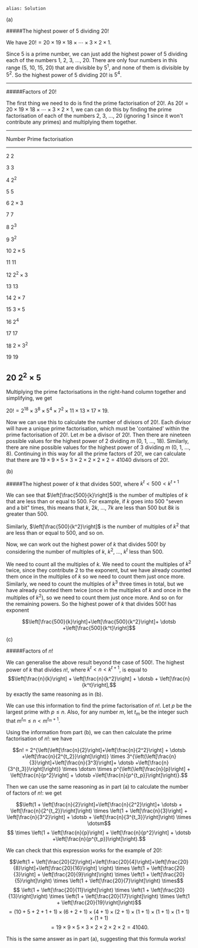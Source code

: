````
alias: Solution
````

(a) 

#####The highest power of $5$ dividing $20!$ 

We have $20! = 20 \times 19 \times 18 \times \dotsm \times 3 \times 2 \times 1$.  

Since $5$ is a prime number, we can just add the highest power of $5$ dividing each of the numbers $1$, $2$, $3$, ..., $20$. There are only four numbers in this range ($5$, $10$, $15$, $20$) that are divisible by $5^1$, and none of them is divisible by $5^2$. So the highest power of $5$ dividing $20!$ is $5^4$.  

* * *

#####Factors of $20!$  

The first thing we need to do is find the prime factorisation of $20!$. As $20!=20 \times 19 \times 18 \times \dotsm \times 3 \times 2 \times 1$, we can can do this by finding the prime factorisation of each of the numbers $2$, $3$, ..., $20$ (ignoring $1$ since it won't contribute any primes) and multiplying them together.  

------------------------------
 Number   Prime factorisation
-------- ---------------------
 $2$      $2$                

 $3$      $3$                

 $4$      $2^2$       

 $5$      $5$                

 $6$      $2 \times 3$       

 $7$      $7$                

 $8$      $2^3$              

 $9$      $3^2$       

 $10$     $2 \times 5$       

 $11$     $11$               

 $12$     $2^2 \times 3$     

 $13$     $13$              

 $14$     $2 \times 7$       

 $15$     $3 \times 5$       

 $16$     $2^4$              

 $17$     $17$                

 $18$     $2 \times 3^2$     

 $19$     $19$               
 
 $20$     $2^2 \times 5$     
------------------------------



Multiplying the prime factorisations in the right-hand column together and simplifying, we get  

$20!=2^{18} \times 3^8 \times 5^4 \times 7^2 \times 11 \times 13 \times 17 \times 19$.  

Now we can use this to calculate the number of divisors of $20!$. Each divisor will have a unique prime factorisation, which must be 'contained' within the prime factorisation of $20!$. Let $m$ be a divisor of $20!$. Then there are nineteen possible values for the highest power of $2$ dividing $m$ ($0$, $1$, ..., $18$). Similarly, there are nine possible values for the highest power of $3$ dividing $m$ ($0$, $1$, ..., $8$). Continuing in this way for all the prime factors of $20!$, we can calculate that there are $19 \times 9 \times 5 \times 3 \times 2 \times 2 \times 2 \times 2 = 41040$ divisors of $20!$.  

(b)

#####The highest power of $k$ that divides $500!$, where $k^t<500<k^{t+1}$

We can see that $\left[\frac{500}{k}\right]$ is the number of multiples of $k$ that are less than or equal to $500$. For example, if $k$ goes into $500$ "seven and a bit" times, this means that $k$, $2k$, ..., $7k$ are less than $500$ but $8k$ is greater than $500$.  

Similarly, $\left[\frac{500}{k^2}\right]$ is the number of multiples of $k^2$ that are less than or equal to $500$, and so on.  

Now, we can work out the highest power of $k$ that divides $500!$ by considering the number of multiples of $k$, $k^2$, ..., $k^t$ less than $500$.

We need to count all the multiples of $k$.  We need to count the multiples of $k^2$ twice, since they contribute $2$ to the exponent, but we have already counted them once in the multiples of $k$ so we need to count them just once more.  Similarly, we need to count the multiples of $k^3$ three times in total, but we have already counted them twice (once in the multiples of $k$ and once in the multiples of $k^2$), so we need to count them just once more.  And so on for the remaining powers.  So the highest power of $k$ that divides $500!$ has exponent

$$\left[\frac{500}{k}\right]+\left[\frac{500}{k^2}\right]+ \dotsb +\left[\frac{500}{k^t}\right]$$


(c)

#####Factors of $n!$  

We can generalise the above result beyond the case of $500!$.  The highest power of $k$ that divides $n!$, where $k^t < n < k^{t+1}$, is equal to $$\left[\frac{n}{k}\right] + \left[\frac{n}{k^2}\right] + \dotsb + \left[\frac{n}{k^t}\right],$$ by exactly the same reasoning as in (b).  

We can use this information to find the prime factorisation of $n!$. Let $p$ be the largest prime with $p\leq n$. Also, for any number $m$, let $t_m$ be the integer such that $m^{t_m} \leq n< m^{t_m+1}$.  

Using the information from part (b), we can then calculate the prime factorisation of $n!$: we have  

$$n! = 2^{\left(\left[\frac{n}{2}\right]+\left[\frac{n}{2^2}\right] + \dotsb +\left[\frac{n}{2^{t_2}}\right]\right)} \times 3^{\left(\left[\frac{n}{3}\right]+\left[\frac{n}{3^3}\right]+ \dotsb +\left[\frac{n}{3^{t_3}}\right]\right)} \times \dotsm \times p^{\left(\left[\frac{n}{p}\right] + \left[\frac{n}{p^2}\right] + \dotsb +\left[\frac{n}{p^{t_p}}\right]\right)}.$$  

Then we can use the same reasoning as in part (a) to calculate the number of factors of $n!$: we get

$$\left(1 + \left[\frac{n}{2}\right]+\left[\frac{n}{2^2}\right]+ \dotsb + \left[\frac{n}{2^{t_2}}\right]\right) \times \left(1 + \left[\frac{n}{3}\right] + \left[\frac{n}{3^2}\right] + \dotsb + \left[\frac{n}{3^{t_3}}\right]\right) \times \dotsm$$
$$ \times \left(1 + \left[\frac{n}{p}\right] + \left[\frac{n}{p^2}\right] + \dotsb +\left[\frac{n}{p^{t_p}}\right]\right).$$  

We can check that this expression works for the example of $20!$:

$$\left(1 + \left[\frac{20}{2}\right]+\left[\frac{20}{4}\right]+\left[\frac{20}{8}\right]+\left[\frac{20}{16}\right] \right) \times \left(1 + \left[\frac{20}{3}\right] + \left[\frac{20}{9}\right]\right) \times \left(1 + \left[\frac{20}{5}\right]\right) \times \left(1 + \left[\frac{20}{7}\right]\right) \times$$
$$ \left(1 + \left[\frac{20}{11}\right]\right) \times \left(1 + \left[\frac{20}{13}\right]\right) \times \left(1 + \left[\frac{20}{17}\right]\right) \times \left(1 + \left[\frac{20}{19}\right]\right)$$ 
$$= (10+5+2+1+1) \times (6+2+1) \times (4+1) \times (2+1) \times (1+1) \times (1+1) \times (1+1) \times (1+1)$$
$$=19 \times 9 \times 5 \times 3 \times 2 \times 2 \times 2 \times 2 = 41040.$$

This is the same answer as in part (a), suggesting that this formula works!
